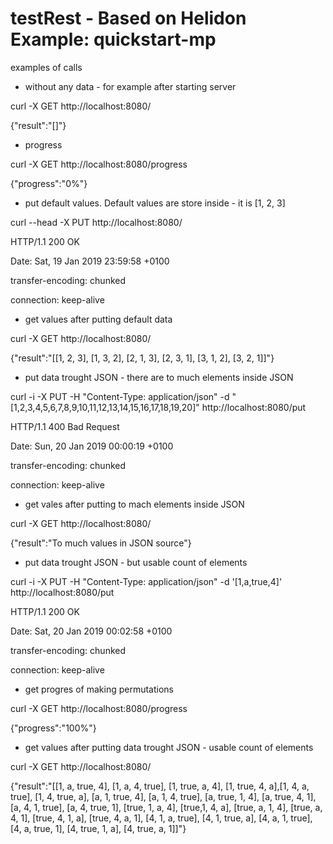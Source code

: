 # testRest - Based on Helidon Example: quickstart-mp

examples of calls

- without any data - for example after starting server

curl -X GET http://localhost:8080/

{"result":"[]"}


- progress

curl -X GET http://localhost:8080/progress

{"progress":"0%"}


- put default values. Default values are store inside - it is [1, 2, 3]

curl --head -X PUT http://localhost:8080/

HTTP/1.1 200 OK

Date: Sat, 19 Jan 2019 23:59:58 +0100

transfer-encoding: chunked

connection: keep-alive


- get values after putting default data

curl -X GET http://localhost:8080/

{"result":"[[1, 2, 3], [1, 3, 2], [2, 1, 3], [2, 3, 1], [3, 1, 2], [3, 2, 1]]"}


- put data trought JSON - there are to much elements inside JSON

curl -i -X PUT -H "Content-Type: application/json" -d "[1,2,3,4,5,6,7,8,9,10,11,12,13,14,15,16,17,18,19,20]" 
http://localhost:8080/put

HTTP/1.1 400 Bad Request

Date: Sun, 20 Jan 2019 00:00:19 +0100

transfer-encoding: chunked

connection: keep-alive


- get vales after putting to mach elements inside JSON

curl -X GET http://localhost:8080/

{"result":"To much values in JSON source"}


- put data trought JSON - but usable count of elements

curl -i -X PUT -H "Content-Type: application/json" -d '[1,a,true,4]' http://localhost:8080/put

HTTP/1.1 200 OK

Date: Sat, 20 Jan 2019 00:02:58 +0100

transfer-encoding: chunked

connection: keep-alive


- get progres of making permutations

curl -X GET http://localhost:8080/progress

{"progress":"100%"}


- get values after putting data trought JSON - usable count of elements

curl -X GET http://localhost:8080/

{"result":"[[1, a, true, 4], [1, a, 4, true], [1, true, a, 4], [1, true, 4, a],[1, 4, a, true], [1, 4, true, a], [a, 1, true, 4], [a, 1, 4, true], [a, true, 1, 4], [a, true, 4, 1], [a, 4, 1, true], [a, 4, true, 1], [true, 1, a, 4], [true,1, 4, a], [true, a, 1, 4], [true, a, 4, 1], [true, 4, 1, a], [true, 4, a, 1], [4, 1, a, true], [4, 1, true, a], [4, a, 1, true], [4, a, true, 1], [4, true, 1, a], [4, true, a, 1]]"}


